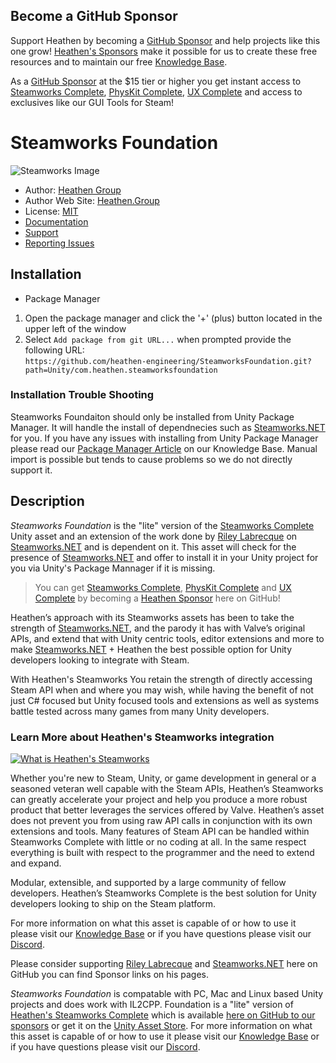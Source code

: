## Become a GitHub Sponsor
Support Heathen by becoming a [GitHub Sponsor](https://github.com/sponsors/heathen-engineering) and help projects like this one grow! [Heathen's Sponsors](https://github.com/sponsors/heathen-engineering) make it possible for us to create these free resources and to maintain our free [Knowledge Base](https://kb.heathenengineering.com/company/introduction). 

As a [GitHub Sponsor](https://github.com/sponsors/heathen-engineering) at the $15 tier or higher you get instant access to [Steamworks Complete](https://www.heathen.group/steamworks), [PhysKit Complete](https://www.heathen.group/physkit), [UX Complete](https://www.heathen.group/ux) and access to exclusives like our GUI Tools for Steam!

# Steamworks Foundation
![Steamworks Image](https://static.wixstatic.com/media/6ca001_1db279a94080471eae00168e27dce4c3~mv2.png/v1/crop/x_0,y_0,w_2400,h_993/fill/w_980,h_406,al_c,usm_0.66_1.00_0.01,enc_auto/SteamMarketing.png)
* Author: [Heathen Group](https://github.com/sponsors/heathen-engineering)
* Author Web Site: [Heathen.Group](https://heathen.group)
* License: [MIT](https://github.com/heathen-engineering/SteamworksFoundation/blob/main/LICENSE.md)
* [Documentation](https://kb.heathenengineering.com/assets/steamworks)
* [Support](https://discord.gg/6X3xrRc)
* [Reporting Issues](https://github.com/heathen-engineering/SteamworksFoundation/issues)

## Installation
* Package Manager
1) Open the package manager and click the '+' (plus) button located in the upper left of the window
2) Select `Add package from git URL...` when prompted provide the following URL:  
`https://github.com/heathen-engineering/SteamworksFoundation.git?path=Unity/com.heathen.steamworksfoundation`  

### Installation Trouble Shooting
Steamworks Foundaiton should only be installed from Unity Package Manager. It will handle the install of dependnecies such as [Steamworks.NET](https://github.com/rlabrecque/Steamworks.NET) for you. If you have any issues with installing from Unity Package Manager please read our [Package Manager Article](https://kb.heathenengineering.com/company/concepts/package-manager-install) on our Knowledge Base. Manual import is possible but tends to cause problems so we do not directly support it.

## Description
_Steamworks Foundation_ is the "lite" version of the [Steamworks Complete](https://www.heathen.group/steamworks) Unity asset and an extension of the work done by [Riley Labrecque](https://github.com/rlabrecque) on [Steamworks.NET](https://github.com/rlabrecque/Steamworks.NET) and is dependent on it. This asset will check for the presence of [Steamworks.NET](https://github.com/rlabrecque/Steamworks.NET) and offer to install it in your Unity project for you via Unity's Package Mannager if it is missing.

> You can get [Steamworks Complete](https://kb.heathen.group/assets/steamworks), [PhysKit Complete](https://kb.heathen.group/assets/physkit) and [UX Complete](https://kb.heathen.group/assets/ux) by becoming a [Heathen Sponsor](https://github.com/sponsors/heathen-engineering) here on GitHub!

Heathen’s approach with its Steamworks assets has been to take the strength of [Steamworks.NET](https://github.com/rlabrecque/Steamworks.NET), and the parody it has with Valve’s original APIs, and extend that with Unity centric tools, editor extensions and more to make [Steamworks.NET](https://github.com/rlabrecque/Steamworks.NET) + Heathen the best possible option for Unity developers looking to integrate with Steam. 

With Heathen's Steamworks You retain the strength of directly accessing Steam API when and where you may wish, while having the benefit of not just C# focused but Unity focused tools and extensions as well as systems battle tested across many games from many Unity developers. 

### Learn More about Heathen's Steamworks integration
[![What is Heathen's Steamworks](https://static.wixstatic.com/media/6ca001_d8db9e631f42495e87f65272f4eea058~mv2.png)](https://www.youtube.com/watch?v=6ujmZI1qUYI "What is Heathen's Steamworks")

Whether you're new to Steam, Unity, or game development in general or a seasoned veteran well capable with the Steam APIs, Heathen’s Steamworks can greatly accelerate your project and help you produce a more robust product that better leverages the services offered by Valve. Heathen’s asset does not prevent you from using raw API calls in conjunction with its own extensions and tools. Many features of Steam API can be handled within Steamworks Complete with little or no coding at all. In the same respect everything is built with respect to the programmer and the need to extend and expand. 

Modular, extensible, and supported by a large community of fellow developers. Heathen’s Steamworks Complete is the best solution for Unity developers looking to ship on the Steam platform.

For more information on what this asset is capable of or how to use it please visit our [Knowledge Base](https://kb.heathenengineering.com/assets/steamworks) or if you have questions please visit our [Discord](https://discord.gg/6X3xrRc).

Please consider supporting [Riley Labrecque](https://github.com/rlabrecque) and [Steamworks.NET](https://github.com/rlabrecque/Steamworks.NET) here on GitHub you can find Sponsor links on his pages.

_Steamworks Foundation_ is compatable with PC, Mac and Linux based Unity projects and does work with IL2CPP. Foundation is a "lite" version of [Heathen's Steamworks Complete](https://www.heathen.group/steamworks) which is available [here on GitHub to our sponsors](https://github.com/sponsors/heathen-engineering) or get it on the [Unity Asset Store](https://assetstore.unity.com/packages/tools/integration/steamworks-v2-complete-190316). For more information on what this asset is capable of or how to use it please visit our [Knowledge Base](https://kb.heathenengineering.com/assets/steamworks) or if you have questions please visit our [Discord](https://discord.gg/6X3xrRc).
